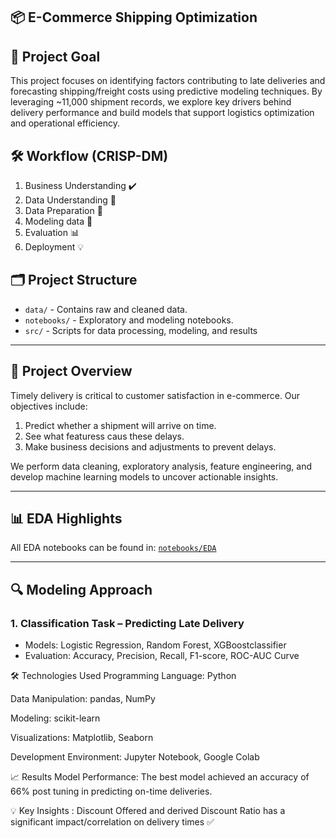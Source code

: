 ## 📦 E-Commerce Shipping Optimization

## 🎯 Project Goal
This project focuses on identifying factors contributing to late deliveries and forecasting shipping/freight costs using predictive modeling techniques. By leveraging ~11,000 shipment records, we explore key drivers behind delivery performance and build models that support logistics optimization and operational efficiency.

## 🛠️ Workflow (CRISP-DM)
1. Business Understanding ✔️
2. Data Understanding 🔎
3. Data Preparation 🔄
4. Modeling data 🔗
5. Evaluation 📊
6. Deployment 💡

## 🗂️ Project Structure
- `data/` - Contains raw and cleaned data.
- `notebooks/` - Exploratory and modeling notebooks.
- `src/` - Scripts for data processing, modeling, and results

---

## 📌 Project Overview

Timely delivery is critical to customer satisfaction in e-commerce. Our objectives include:
1. Predict whether a shipment will arrive on time.
2. See what featuress caus these delays.
3. Make business decisions and adjustments to prevent delays.

We perform data cleaning, exploratory analysis, feature engineering, and develop machine learning models to uncover actionable insights.

---

## 📊 EDA Highlights

All EDA notebooks can be found in: [`notebooks/EDA`](notebooks/EDA)

---

## 🔍 Modeling Approach

### 1. **Classification Task** – Predicting Late Delivery
- Models: Logistic Regression, Random Forest, XGBoostclassifier
- Evaluation: Accuracy, Precision, Recall, F1-score, ROC-AUC Curve


 🛠️ Technologies Used
Programming Language: Python

Data Manipulation: pandas, NumPy

Modeling: scikit-learn

Visualizations: Matplotlib, Seaborn

Development Environment: Jupyter Notebook, Google Colab

📈 Results
Model Performance: The best model achieved an accuracy of 66% post tuning in predicting on-time deliveries.

💡 Key Insights :
Discount Offered and derived Discount Ratio has a significant impact/correlation on delivery times ✅





